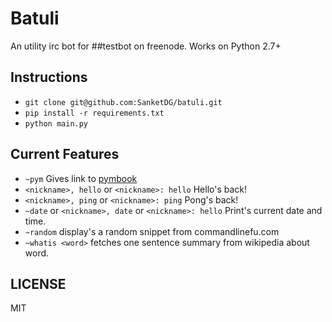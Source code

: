 # Batuli

An utility irc bot for ##testbot on freenode.
Works on Python 2.7+

## Instructions
* `git clone git@github.com:SanketDG/batuli.git`
* `pip install -r requirements.txt`
* `python main.py`

## Current Features
* `~pym` Gives link to [pymbook](http://pymbook.readthedocs.org/en/latest/)
* `<nickname>, hello` or `<nickname>: hello` Hello's back!
* `<nickname>, ping` or `<nickname>: ping` Pong's back!
* `~date` or `<nickname>, date` or `<nickname>: hello` Print's current date and time.
* `~random` display's a random snippet from commandlinefu.com
* `~whatis <word>` fetches one sentence summary from wikipedia about word.

## LICENSE

MIT
